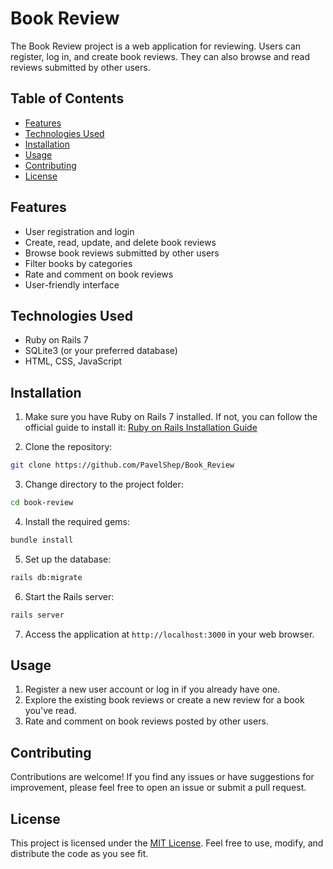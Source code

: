 # Book Review

The Book Review project is a web application for reviewing. Users can register, log in, and create book reviews. They can also browse and read reviews submitted by other users.

## Table of Contents

- [Features](#features)
- [Technologies Used](#technologies-used)
- [Installation](#installation)
- [Usage](#usage)
- [Contributing](#contributing)
- [License](#license)

## Features

- User registration and login
- Create, read, update, and delete book reviews
- Browse book reviews submitted by other users
- Filter books by categories
- Rate and comment on book reviews
- User-friendly interface

## Technologies Used

- Ruby on Rails 7
- SQLite3 (or your preferred database)
- HTML, CSS, JavaScript

## Installation

1. Make sure you have Ruby on Rails 7 installed. If not, you can follow the official guide to install it: [Ruby on Rails Installation Guide](https://guides.rubyonrails.org/getting_started.html#installing-rails)

2. Clone the repository:

```bash
git clone https://github.com/PavelShep/Book_Review
```

3. Change directory to the project folder:

```bash
cd book-review
```

4. Install the required gems:

```bash
bundle install
```

5. Set up the database:

```bash
rails db:migrate
```

6. Start the Rails server:

```bash
rails server
```

7. Access the application at `http://localhost:3000` in your web browser.

## Usage

1. Register a new user account or log in if you already have one.
2. Explore the existing book reviews or create a new review for a book you've read.
3. Rate and comment on book reviews posted by other users.

## Contributing

Contributions are welcome! If you find any issues or have suggestions for improvement, please feel free to open an issue or submit a pull request.

## License

This project is licensed under the [MIT License](LICENSE). Feel free to use, modify, and distribute the code as you see fit.